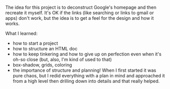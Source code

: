 The idea for this project is to deconstruct Google's homepage and then recreate it myself. It's OK if the links (like searching or links to gmail or apps) don't work, but the idea is to get a feel for the design and how it works. 

What I learned:
* how to start a project
* how to structure an HTML doc 
* how to keep tinkering and how to give up on perfection even when it's oh-so close (but, also, I'm kind of used to that)
* box-shadow, grids, coloring
* the importance of structure and planning! When I first started it was pure chaos, but I redid everything with a plan in mind and approached it from a high level then drilling down into details and that really helped. 
